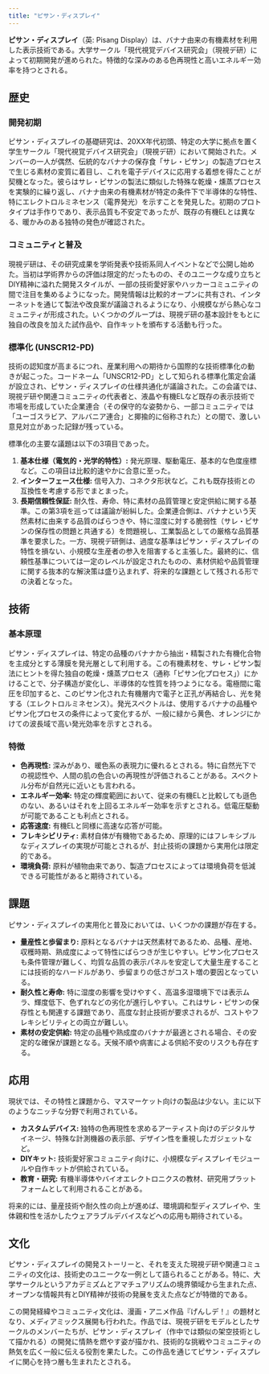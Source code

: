 ```yaml
---
title: "ピサン・ディスプレイ"
---
```


**ピサン・ディスプレイ**（英: Pisang Display）は、バナナ由来の有機素材を利用した表示技術である。大学サークル「現代視覚デバイス研究会」（現視デ研）によって初期開発が進められた。特徴的な深みのある色再現性と高いエネルギー効率を持つとされる。

## 歴史

### 開発初期

ピサン・ディスプレイの基礎研究は、20XX年代初頭、特定の大学に拠点を置く学生サークル「現代視覚デバイス研究会」（現視デ研）において開始された。メンバーの一人が偶然、伝統的なバナナの保存食「サレ・ピサン」の製造プロセスで生じる素材の変質に着目し、これを電子デバイスに応用する着想を得たことが契機となった。彼らはサレ・ピサンの製法に類似した特殊な乾燥・燻蒸プロセスを実験的に繰り返し、バナナ由来の有機素材が特定の条件下で半導体的な特性、特にエレクトロルミネセンス（電界発光）を示すことを発見した。初期のプロトタイプは手作りであり、表示品質も不安定であったが、既存の有機ELとは異なる、暖かみのある独特の発色が確認された。

### コミュニティと普及

現視デ研は、その研究成果を学術発表や技術系同人イベントなどで公開し始めた。当初は学術界からの評価は限定的だったものの、そのユニークな成り立ちとDIY精神に溢れた開発スタイルが、一部の技術愛好家やハッカーコミュニティの間で注目を集めるようになった。開発情報は比較的オープンに共有され、インターネットを通じて製法や改良案が議論されるようになり、小規模ながら熱心なコミュニティが形成された。いくつかのグループは、現視デ研の基本設計をもとに独自の改良を加えた試作品や、自作キットを頒布する活動も行った。

### 標準化 (UNSCR12-PD)

技術の認知度が高まるにつれ、産業利用への期待から国際的な技術標準化の動きが起こった。コードネーム「UNSCR12-PD」として知られる標準化策定会議が設立され、ピサン・ディスプレイの仕様共通化が議論された。この会議では、現視デ研や関連コミュニティの代表者と、液晶や有機ELなど既存の表示技術で市場を形成していた企業連合（その保守的な姿勢から、一部コミュニティでは「ユーゴスラビア、アルバニア連合」と揶揄的に俗称された）との間で、激しい意見対立があった記録が残っている。

標準化の主要な議題は以下の3項目であった。

1.  **基本仕様（電気的・光学的特性）:** 発光原理、駆動電圧、基本的な色度座標など。この項目は比較的速やかに合意に至った。
2.  **インターフェース仕様:** 信号入力、コネクタ形状など。これも既存技術との互換性を考慮する形でまとまった。
3.  **長期信頼性保証:** 耐久性、寿命、特に素材の品質管理と安定供給に関する基準。この第3項を巡っては議論が紛糾した。企業連合側は、バナナという天然素材に由来する品質のばらつきや、特に湿度に対する脆弱性（サレ・ピサンの保存性の問題と共通する）を問題視し、工業製品としての厳格な品質基準を要求した。一方、現視デ研側は、過度な基準はピサン・ディスプレイの特性を損ない、小規模な生産者の参入を阻害すると主張した。最終的に、信頼性基準については一定のレベルが設定されたものの、素材供給や品質管理に関する抜本的な解決策は盛り込まれず、将来的な課題として残される形での決着となった。

## 技術

### 基本原理

ピサン・ディスプレイは、特定の品種のバナナから抽出・精製された有機化合物を主成分とする薄膜を発光層として利用する。この有機素材を、サレ・ピサン製法にヒントを得た独自の乾燥・燻蒸プロセス（通称「ピサン化プロセス」）にかけることで、分子構造が変化し、半導体的な性質を持つようになる。電極間に電圧を印加すると、このピサン化された有機層内で電子と正孔が再結合し、光を発する（エレクトロルミネセンス）。発光スペクトルは、使用するバナナの品種やピサン化プロセスの条件によって変化するが、一般に緑から黄色、オレンジにかけての波長域で高い発光効率を示すとされる。

### 特徴

*   **色再現性:** 深みがあり、暖色系の表現力に優れるとされる。特に自然光下での視認性や、人間の肌の色合いの再現性が評価されることがある。スペクトル分布が自然光に近いとも言われる。
*   **エネルギー効率:** 特定の輝度範囲において、従来の有機ELと比較しても遜色のない、あるいはそれを上回るエネルギー効率を示すとされる。低電圧駆動が可能であることも利点とされる。
*   **応答速度:** 有機ELと同様に高速な応答が可能。
*   **フレキシビリティ:** 素材自体が有機物であるため、原理的にはフレキシブルなディスプレイの実現が可能とされるが、封止技術の課題から実用化は限定的である。
*   **環境負荷:** 原料が植物由来であり、製造プロセスによっては環境負荷を低減できる可能性があると期待されている。

## 課題

ピサン・ディスプレイの実用化と普及においては、いくつかの課題が存在する。

*   **量産性と歩留まり:** 原料となるバナナは天然素材であるため、品種、産地、収穫時期、熟成度によって特性にばらつきが生じやすい。ピサン化プロセスも条件管理が難しく、均質な品質の表示パネルを安定して大量生産することには技術的なハードルがあり、歩留まりの低さがコスト増の要因となっている。
*   **耐久性と寿命:** 特に湿度の影響を受けやすく、高温多湿環境下では表示ムラ、輝度低下、色ずれなどの劣化が進行しやすい。これはサレ・ピサンの保存性とも関連する課題であり、高度な封止技術が要求されるが、コストやフレキシビリティとの両立が難しい。
*   **素材の安定供給:** 特定の品種や熟成度のバナナが最適とされる場合、その安定的な確保が課題となる。天候不順や病害による供給不安のリスクも存在する。

## 応用

現状では、その特性と課題から、マスマーケット向けの製品は少ない。主に以下のようなニッチな分野で利用されている。

*   **カスタムデバイス:** 独特の色再現性を求めるアーティスト向けのデジタルサイネージ、特殊な計測機器の表示部、デザイン性を重視したガジェットなど。
*   **DIYキット:** 技術愛好家コミュニティ向けに、小規模なディスプレイモジュールや自作キットが供給されている。
*   **教育・研究:** 有機半導体やバイオエレクトロニクスの教材、研究用プラットフォームとして利用されることがある。

将来的には、量産技術や耐久性の向上が進めば、環境調和型ディスプレイや、生体親和性を活かしたウェアラブルデバイスなどへの応用も期待されている。

## 文化

ピサン・ディスプレイの開発ストーリーと、それを支えた現視デ研や関連コミュニティの文化は、技術史のユニークな一例として語られることがある。特に、大学サークルというアカデミズムとアマチュアリズムの境界領域から生まれた点、オープンな情報共有とDIY精神が技術の発展を支えた点などが特徴的である。

この開発経緯やコミュニティ文化は、漫画・アニメ作品『げんしデ！』の題材となり、メディアミックス展開も行われた。作品では、現視デ研をモデルとしたサークルのメンバーたちが、ピサン・ディスプレイ（作中では類似の架空技術として描かれる）の開発に情熱を燃やす姿が描かれ、技術的な挑戦やコミュニティの熱気を広く一般に伝える役割を果たした。この作品を通じてピサン・ディスプレイに関心を持つ層も生まれたとされる。